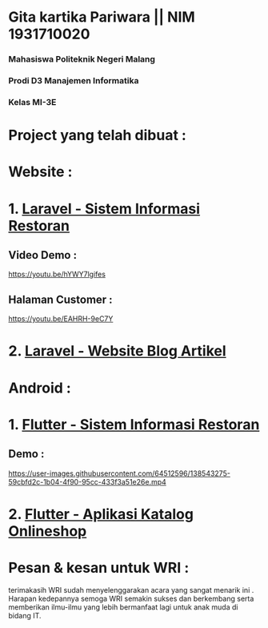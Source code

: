 # Gita kartika Pariwara || NIM 1931710020
### Mahasiswa Politeknik Negeri Malang
### Prodi D3 Manajemen Informatika
### Kelas MI-3E

# Project yang telah dibuat :

# Website :
# 1. [Laravel - Sistem Informasi Restoran](https://github.com/gitakartika25/Laravel-FinalProject-PWL)

## Video Demo :
https://youtu.be/hYWY7lgifes 

## Halaman Customer :
https://youtu.be/EAHRH-9eC7Y 

# 2. [Laravel - Website Blog Artikel](https://github.com/gitakartika25/Laravel-WebsiteBlogArtikel.git)

# Android :

# 1. [Flutter - Sistem Informasi Restoran](https://github.com/gitakartika25/Flutter-Sistem-Informasi-Restoran.git)
## Demo :


https://user-images.githubusercontent.com/64512596/138543275-59cbfd2c-1b04-4f90-95cc-433f3a51e26e.mp4


# 2. [Flutter - Aplikasi Katalog Onlineshop](https://github.com/gitakartika25/Flutter-Aplikasi-Katalog-Online-Shop.git) 

# Pesan & kesan untuk WRI :
terimakasih WRI sudah menyelenggarakan acara yang sangat menarik ini . Harapan kedepannya semoga WRI semakin sukses dan berkembang serta memberikan ilmu-ilmu yang lebih bermanfaat lagi untuk anak muda di bidang IT.
